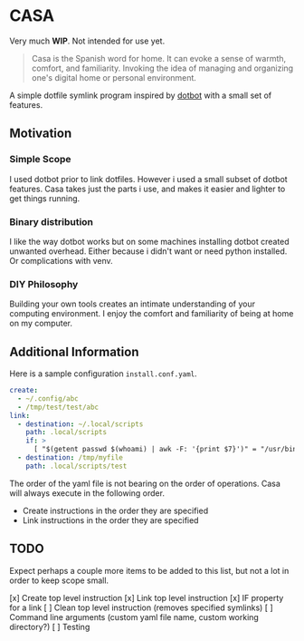 # CASA

Very much **WIP**. Not intended for use yet.

> Casa is the Spanish word for home.
> It can evoke a sense of warmth, comfort, and familiarity.
> Invoking the idea of managing and organizing one's digital home or personal environment.

A simple dotfile symlink program inspired by [dotbot](https://github.com/anishathalye/dotbot) with a small set of features.

## Motivation

### Simple Scope

I used dotbot prior to link dotfiles. However i used a small subset of dotbot features.
Casa takes just the parts i use, and makes it easier and lighter to get things running.

### Binary distribution

I like the way dotbot works but on some machines installing dotbot created unwanted overhead.
Either because i didn't want or need python installed. Or complications with venv.

### DIY Philosophy

Building your own tools creates an intimate understanding of your computing environment.
I enjoy the comfort and familiarity of being at home on my computer.

## Additional Information

Here is a sample configuration `install.conf.yaml`.

```yaml
create:
  - ~/.config/abc
  - /tmp/test/test/abc
link:
  - destination: ~/.local/scripts
    path: .local/scripts
    if: >
      [ "$(getent passwd $(whoami) | awk -F: '{print $7}')" = "/usr/bin/zsh" ]
  - destination: /tmp/myfile
    path: .local/scripts/test
```

The order of the yaml file is not bearing on the order of operations. Casa will always execute in
the following order.

* Create instructions in the order they are specified
* Link instructions in the order they are specified

## TODO

Expect perhaps a couple more items to be added to this list,
but not a lot in order to keep scope small.

[x] Create top level instruction
[x] Link top level instruction
[x] IF property for a link
[ ] Clean top level instruction (removes specified symlinks)
[ ] Command line arguments (custom yaml file name, custom working directory?)
[ ] Testing
